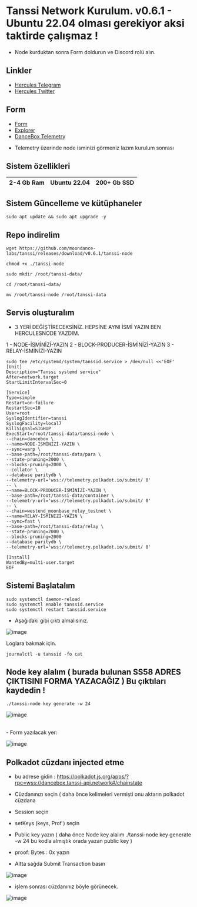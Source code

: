 # Tanssi Network Kurulum. v0.6.1  - Ubuntu 22.04 olması gerekiyor aksi taktirde çalışmaz !

- Node kurduktan sonra Form doldurun ve Discord rolü alın.

## Linkler
 * [Hercules Telegram](https://t.me/HerculesNode)
 * [Hercules Twitter](https://twitter.com/Herculesnode)

## Form
 * [Form](https://www.tanssi.network/testnet-campaign/block-producers-waitlist)
 * [Explorer](https://polkadot.js.org/apps/?rpc=wss://fraa-dancebox-rpc.a.dancebox.tanssi.network#/accounts)
 * [DanceBox Telemetry](https://telemetry.polkadot.io/#stats/0x27aafd88e5921f5d5c6aebcd728dacbbf5c2a37f63e2eda301f8e0def01c43ea)
 - Telemetry üzerinde node isminizi görmeniz lazım kurulum sonrası

## Sistem özellikleri

| 2-4 Gb Ram  | Ubuntu 22.04 |  200+ Gb SSD | 
| ----------------- | ----------------- | ----------------- |


## Sistem Güncelleme ve kütüphaneler
```shell
sudo apt update && sudo apt upgrade -y
```

## Repo indirelim
```shell
wget https://github.com/moondance-labs/tanssi/releases/download/v0.6.1/tanssi-node 
```
```shell
chmod +x ./tanssi-node
```
```shell
sudo mkdir /root/tanssi-data/
```
```shell
cd /root/tanssi-data/
```

```shell
mv /root/tanssi-node /root/tanssi-data
```

## Servis oluşturalım

- 3 YERİ DEĞİŞTİRECEKSİNİZ. HEPSİNE AYNI İSMİ YAZIN BEN HERCULESNODE YAZDIM.

1 - NODE-İSMİNİZİ-YAZIN
2 - BLOCK-PRODUCER-İSMİNİZİ-YAZIN
3 - RELAY-İSMİNİZİ-YAZIN

```shell
sudo tee /etc/systemd/system/tanssid.service > /dev/null <<'EOF'
[Unit]
Description="Tanssi systemd service"
After=network.target
StartLimitIntervalSec=0

[Service]
Type=simple
Restart=on-failure
RestartSec=10
User=root
SyslogIdentifier=tanssi
SyslogFacility=local7
KillSignal=SIGHUP
ExecStart=/root/tanssi-data/tanssi-node \
--chain=dancebox \
--name=NODE-İSMİNİZİ-YAZIN \
--sync=warp \
--base-path=/root/tanssi-data/para \
--state-pruning=2000 \
--blocks-pruning=2000 \
--collator \
--database paritydb \
--telemetry-url='wss://telemetry.polkadot.io/submit/ 0' 
-- \
--name=BLOCK-PRODUCER-İSMİNİZİ-YAZIN \
--base-path=/root/tanssi-data/container \
--telemetry-url='wss://telemetry.polkadot.io/submit/ 0' 
-- \
--chain=westend_moonbase_relay_testnet \
--name=RELAY-İSMİNİZİ-YAZIN \
--sync=fast \
--base-path=/root/tanssi-data/relay \
--state-pruning=2000 \
--blocks-pruning=2000 
--database paritydb \
--telemetry-url='wss://telemetry.polkadot.io/submit/ 0' 

[Install]
WantedBy=multi-user.target
EOF
```

## Sistemi Başlatalım

```shell
sudo systemctl daemon-reload
sudo systemctl enable tanssid.service
sudo systemctl restart tanssid.service
```

- Aşağıdaki gibi çıktı almalısınız.

![image](https://github.com/HerculesNode/Tansi-Network/assets/101635385/d2921ea1-b5da-426a-8266-8457680cd90c)

Loglara bakmak için.

```shell
journalctl -u tanssid -fo cat
```


## Node key alalım ( burada bulunan SS58 ADRES ÇIKTISINI FORMA YAZACAĞIZ )  Bu çıktıları kaydedin !

```shell
./tanssi-node key generate -w 24
```

![image](https://github.com/HerculesNode/Tansi-Network/assets/101635385/800386a4-157c-4b46-8aa6-9f732a773c2d)

<br>
- Form yazılacak yer:

![image](https://github.com/HerculesNode/Tansi-Network/assets/101635385/6c01baa1-dcdc-4241-aa06-3df8d0c8911f)



## Polkadot cüzdanı injected etme

- bu adrese gidin : https://polkadot.js.org/apps/?rpc=wss://dancebox.tanssi-api.network#/chainstate

- Cüzdanınızı seçin ( daha önce kelimeleri vermişti onu aktarın polkadot cüzdana
- Session seçin
- setKeys (keys, Prof ) seçin
- Public key yazın ( daha önce Node key alalım ./tanssi-node key generate -w 24 bu kodla almıştık orada yazan public key   ) 
- proof: Bytes : 0x yazın
- Altta sağda Submit Transaction basın

![image](https://github.com/HerculesNode/Tanssi-Network/assets/101635385/595f6510-1e33-423c-9d74-3b5135b56e08)

- işlem sonrası cüzdanınız böyle görünecek.

![image](https://github.com/HerculesNode/Tanssi-Network/assets/101635385/825cb7a3-59cb-4a0b-91d4-ebfbfaca67bd)



